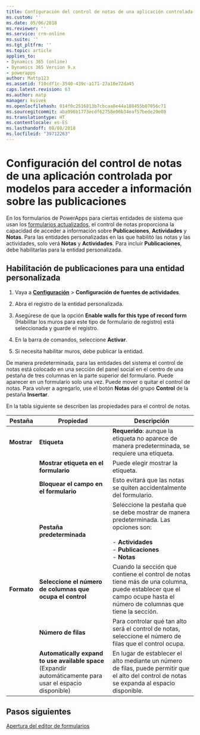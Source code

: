 ```yaml
---
title: Configuración del control de notas de una aplicación controlada por modelos para acceder a información sobre las publicaciones en PowerApps | Microsoft Docs
ms.custom: ''
ms.date: 05/06/2018
ms.reviewer: ''
ms.service: crm-online
ms.suite: ''
ms.tgt_pltfrm: ''
ms.topic: article
applies_to:
- Dynamics 365 (online)
- Dynamics 365 Version 9.x
- powerapps
author: Mattp123
ms.assetid: f10cdf1c-3540-439c-a171-27a10e72da45
caps.latest.revision: 63
ms.author: matp
manager: kvivek
ms.openlocfilehash: 014f0c2516813b7cbcaa8e44a188455b07056c71
ms.sourcegitcommit: aba996b1773ecdf62758e06b34eaf57bede29e08
ms.translationtype: HT
ms.contentlocale: es-ES
ms.lasthandoff: 08/08/2018
ms.locfileid: "39712263"
---
```

# <a name="set-up-the-model-driven-app-notes-control-to-access-information-about-posts"></a>Configuración del control de notas de una aplicación controlada por modelos para acceder a información sobre las publicaciones

 En los formularios de PowerApps para ciertas entidades de sistema que usan los [formularios actualizados](main-form-presentations.md#updated-forms), el control de notas proporciona la capacidad de acceder a información sobre **Publicaciones**, **Actividades** y **Notas**. Para las entidades personalizadas en las que habilitó las notas y las actividades, solo verá **Notas** y **Actividades**. Para incluir **Publicaciones**, debe habilitarlas para la entidad personalizada.  
  
## <a name="enable-posts-for-a-custom-entity"></a>Habilitación de publicaciones para una entidad personalizada  
  
1.  Vaya a **[Configuración](advanced-navigation.md#settings)** > **Configuración de fuentes de actividades**. 
  
2.  Abra el registro de la entidad personalizada.  
  
3.  Asegúrese de que la opción **Enable walls for this type of record form** (Habilitar los muros para este tipo de formulario de registro) está seleccionada y guarde el registro.  
  
4.  En la barra de comandos, seleccione **Activar**.  
  
5.  Si necesita habilitar muros, debe publicar la entidad.  
  
 De manera predeterminada, para las entidades del sistema el control de notas está colocado en una sección del panel social en el centro de una pestaña de tres columnas en la parte superior del formulario. Puede aparecer en un formulario solo una vez. Puede mover o quitar el control de notas. Para volver a agregarlo, use el botón **Notas** del grupo **Control** de la pestaña **Insertar**.  
  
 En la tabla siguiente se describen las propiedades para el control de notas.  
  
|Pestaña|Propiedad|Descripción|  
|---------|--------------|-----------------|  
|**Mostrar**|**Etiqueta**|**Requerido**: aunque la etiqueta no aparece de manera predeterminada, se requiere una etiqueta.|  
||**Mostrar etiqueta en el formulario**|Puede elegir mostrar la etiqueta.|  
||**Bloquear el campo en el formulario**|Esto evitará que las notas se quiten accidentalmente del formulario.|  
||**Pestaña predeterminada**|Seleccione la pestaña que se debe mostrar de manera predeterminada. Las opciones son:<br /><br /> - **Actividades**<br />- **Publicaciones**<br />- **Notas**|  
|**Formato**|**Seleccione el número de columnas que ocupa el control**|Cuando la sección que contiene el control de notas tiene más de una columna, puede establecer que el campo ocupe hasta el número de columnas que tiene la sección.|  
||**Número de filas**|Para controlar qué tan alto será el control de notas, seleccione el número de filas que el control ocupa.|  
||**Automatically expand to use available space** (Expandir automáticamente para usar el espacio disponible)|En lugar de establecer el alto mediante un número de filas, puede permitir que el alto del control de notas se expanda al espacio disponible.|  
  
## <a name="next-steps"></a>Pasos siguientes
[Apertura del editor de formularios](open-form-editor.md)
